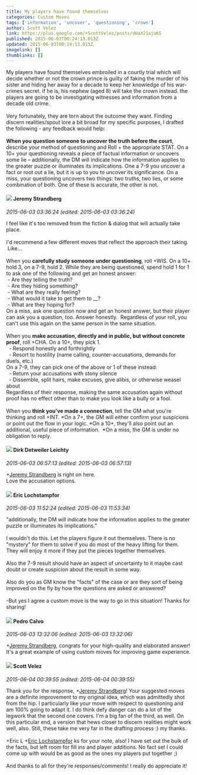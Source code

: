```yaml
---
title: My players have found themselves
categories: Custom Moves
tags: ['information', 'uncover', 'questioning', 'crown']
author: Scott Velez
link: https://plus.google.com/+ScottVelez/posts/dHaX21ajuKS
published: 2015-06-03T00:24:13.013Z
updated: 2015-06-03T00:24:13.013Z
imagelink: []
thumblinks: []
---
```


My players have found themselves embroiled in a courtly trial which will decide whether or not the crown prince is guilty of faking the murder of his sister and hiding her away for a decade to keep her knowledge of his war-crimes secret. if he is, his nephew (aged 8) will take the crown instead. the players are going to be investigating witnesses and information from a decade old crime.   <br /><br />Very fortunately, they are torn about the outcome they want. Finding discern realities/spout lore a bit broad for my specific purposes, I drafted the following - any feedback would help:<br /><br /><b>When you question someone to uncover the truth before the court</b>, describe your method of questioning and Roll + the appropriate STAT. On a 10+ your questioning reveals a piece of factual information or uncovers some lie – additionally, the DM will indicate how the information applies to the greater puzzle or illuminates its implications. One a 7-9 you uncover a fact or root out a lie, but it is up to you to uncover its significance. On a miss, your questioning uncovers two things: two truths, two lies, or some combination of both. One of these is accurate, the other is not.
<div id='comment z13ivhhpzw3vddyas04cgbzj3nyqynqwp0k'>
  <h4><img src='{{site.baseurl}}//images/avatars/102595580176380683252_photo.jpg'> Jeremy Strandberg</h4>
      <p><cite>2015-06-03 03:36:24 (edited: 2015-06-03 03:36:24)</cite></p>
        <p>I feel like it&#39;s too removed from the fiction &amp; dialog that will actually take place.  <br /><br />I&#39;d recommend a few different moves that reflect the approach their taking.  Like...<br /><br />When you <b>carefully study someone under questioning</b>, roll +WIS. On a 10+ hold 3, on a 7-9, hold 2. While they are being questioned, spend hold 1 for 1 to ask one of the following and get an honest answer:<br /> - Are they telling the truth?<br /> - Are they hiding something?<br /> - What are they really feeling?<br /> - What would it take to get them to __?<br /> - What are they hoping for?<br />On a miss, ask one question now and get an honest answer, but their player can ask you a question, too. Answer honestly.  Regardless of your roll, you can&#39;t use this again on the same person in the same situation.<br /><br />When you <b>make accusation, directly and in public, but without concrete proof</b>, roll +CHA. On a 10+, they pick 1. <br />  - Respond honestly and forthrightly<br />  - Resort to hostility (name calling, counter-accusations, demands for duels, etc.)<br />On a 7-9, they can pick one of the above or 1 of these instead:<br />  - Return your accusations with stony silence<br />  - Dissemble, split hairs, make excuses, give alibis, or otherwise weasel about<br />Regardless of their response, making the same accusation again without proof has no effect other than to make you look like a bully or a fool.<br /><br />When you <b>think you&#39;ve made a connection</b>, tell the GM what you&#39;re thinking and roll +INT. *On a 7+, the GM will either confirm your suspicions or point out the flow in your logic. *On a 10+, they&#39;ll also point out an additional, useful piece of information.  *On a miss, the GM is under no obligation to reply.</p>
</div>
        

<div id='comment z13ivhhpzw3vddyas04cgbzj3nyqynqwp0k'>
  <h4><img src='{{site.baseurl}}//images/avatars/107200488853215420475_photo.jpg'> Dirk Detweiler Leichty</h4>
      <p><cite>2015-06-03 06:57:13 (edited: 2015-06-03 06:57:13)</cite></p>
        <p><span class="proflinkWrapper"><span class="proflinkPrefix">+</span><a class="proflink" href="https://plus.google.com/102595580176380683252" oid="102595580176380683252">Jeremy Strandberg</a></span> is right on here.<br />Love the accusation options.</p>
</div>
        

<div id='comment z13ivhhpzw3vddyas04cgbzj3nyqynqwp0k'>
  <h4><img src='{{site.baseurl}}//images/avatars/104811112088336879051_photo.jpg'> Eric Lochstampfor</h4>
      <p><cite>2015-06-03 11:52:24 (edited: 2015-06-03 11:53:34)</cite></p>
        <p>&quot;additionally, the DM will indicate how the information applies to the greater puzzle or illuminates its implications.&quot;<br /><br />I wouldn&#39;t do this. Let the players figure it out themselves. There is no &quot;mystery&quot; for them to solve if you do most of the heavy lifting for them. They will enjoy it more if they put the pieces together themselves.<br /><br />Also the 7-9 result should have an aspect of uncertainty to it maybe cast doubt or create suspicion about the result in some way.<br /><br />Also do you as GM know the &quot;facts&quot; of the case or are they sort of being improved on the fly by how the questions are asked or answered?<br /><br />-But yes I agree a custom move is the way to go in this situation! Thanks for sharing!</p>
</div>
        

<div id='comment z13ivhhpzw3vddyas04cgbzj3nyqynqwp0k'>
  <h4><img src='{{site.baseurl}}//images/avatars/117935531248652656757_photo.jpg'> Pedro Calvo</h4>
      <p><cite>2015-06-03 13:32:06 (edited: 2015-06-03 13:32:06)</cite></p>
        <p><span class="proflinkWrapper"><span class="proflinkPrefix">+</span><a class="proflink" href="https://plus.google.com/102595580176380683252" oid="102595580176380683252">Jeremy Strandberg</a></span>, congrats for your high-quality and elaborated answer! It&#39;s a great example of using custom moves for improving game experience.</p>
</div>
        

<div id='comment z13ivhhpzw3vddyas04cgbzj3nyqynqwp0k'>
  <h4><img src='{{site.baseurl}}//images/avatars/100062857438961342750_photo.jpg'> Scott Velez</h4>
      <p><cite>2015-06-04 00:39:55 (edited: 2015-06-04 00:39:55)</cite></p>
        <p>Thank you for the response, <span class="proflinkWrapper"><span class="proflinkPrefix">+</span><a class="proflink" href="https://plus.google.com/102595580176380683252" oid="102595580176380683252">Jeremy Strandberg</a></span>! Your suggested moves are a definite improvement to my original idea, which was admittedly shot from the hip. I particularly like your move with respect to questioning and am 100% going to adapt it. I do think defy danger can do a lot of the legwork that the second one covers. I&#39;m a big fan of the third, as well. On this particular end, a version that hews closer to discern realities might work well, also. Still, these take me very far in the drafting process :) my thanks.<br /><br />+Eric L <span class="proflinkWrapper"><span class="proflinkPrefix">+</span><a class="proflink" href="https://plus.google.com/104811112088336879051" oid="104811112088336879051">Eric Lochstampfor</a></span> ks for your note, also! I have set out the bulk of the facts, but left room for fill ins and player additions. No fact set I could come up with would be as good as the ones my players put together ;)<br /><br />And thanks to all for they&#39;re responses/comments! I really do appreciate it!</p>
</div>
        